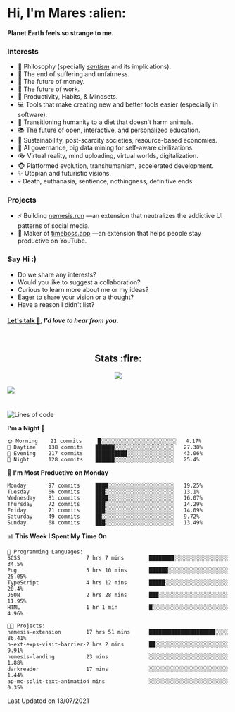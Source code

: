 <h1>Hi, I'm Mares :alien:</h1>

#### Planet Earth feels so strange to me.

### **Interests**

- 🌊 Philosophy (specially [_sentism_][sentismmedium] and its implications).
- 🎯 The end of suffering and unfairness.
- 💸 The future of money.
- 💼 The future of work.
- 🧠 Productivity, Habits, & Mindsets.
- 💻 Tools that make creating new and better tools easier (especially in software).
- 🥗 Transitioning humanity to a diet that doesn't harm animals.
- 📚 The future of open, interactive, and personalized education.
- 🌱 Sustainability, post-scarcity societies, resource-based economies.
- 🤖 AI governance, big data mining for self-aware civilizations.
- 👓 Virtual reality, mind uploading, virtual worlds, digitalization.
- 🐵 Platformed evolution, transhumanism, accelerated development.
- ✨ Utopian and futuristic visions.
- 💀 Death, euthanasia, sentience, nothingness, definitive ends.


### **Projects**

- ⚡ Building [nemesis.run](https://nemesis.run) —an extension that neutralizes the addictive UI patterns of social media.
- 💎 Maker of [timeboss.app](https://timeboss.app) —an extension that helps people stay productive on YouTube.


### **Say Hi :)**

- Do we share any interests?
- Would you like to suggest a collaboration?
- Curious to learn more about me or my ideas?
- Eager to share your vision or a thought?
- Have a reason I didn't list?

#### [Let's talk :wave:.](mailto:mareszhar@gmail.com) _I'd love to hear from you_.

[sentismmedium]: https://medium.com/@mareszhar/born-a-prisoner-a-reflection-about-life-its-struggles-and-a-plan-to-escape-d8566ce9b026

<br>

<h2 align="center">Stats :fire:</h2>

<div align="center">
  <img src="https://github-readme-streak-stats.herokuapp.com?user=mareszhar&theme=black-ice&hide_border=true&stroke=FFFFFF15&ring=DF8FFE&fire=DF8FFE&currStreakLabel=DF8FFE&background=1A232A&currStreakNum=86FFAB&dates=B1AAB3FF">
</div>

<br>

<img src="https://activity-graph.herokuapp.com/graph?username=mareszhar&theme=nord&bg_color=00000000&color=979797&line=DF8FFE&point=00000000&area=true&hide_border=true">

<br>

<h1></h1>

<!--START_SECTION:waka-->
![Lines of code](https://img.shields.io/badge/From%20Hello%20World%20I%27ve%20Written-106443%20lines%20of%20code-blue)

**I'm a Night 🦉** 

```text
🌞 Morning    21 commits     █░░░░░░░░░░░░░░░░░░░░░░░░   4.17% 
🌆 Daytime    138 commits    ██████░░░░░░░░░░░░░░░░░░░   27.38% 
🌃 Evening    217 commits    ██████████░░░░░░░░░░░░░░░   43.06% 
🌙 Night      128 commits    ██████░░░░░░░░░░░░░░░░░░░   25.4%

```
📅 **I'm Most Productive on Monday** 

```text
Monday       97 commits     ████░░░░░░░░░░░░░░░░░░░░░   19.25% 
Tuesday      66 commits     ███░░░░░░░░░░░░░░░░░░░░░░   13.1% 
Wednesday    81 commits     ████░░░░░░░░░░░░░░░░░░░░░   16.07% 
Thursday     72 commits     ███░░░░░░░░░░░░░░░░░░░░░░   14.29% 
Friday       71 commits     ███░░░░░░░░░░░░░░░░░░░░░░   14.09% 
Saturday     49 commits     ██░░░░░░░░░░░░░░░░░░░░░░░   9.72% 
Sunday       68 commits     ███░░░░░░░░░░░░░░░░░░░░░░   13.49%

```


📊 **This Week I Spent My Time On** 

```text
💬 Programming Languages: 
SCSS                     7 hrs 7 mins        ████████░░░░░░░░░░░░░░░░░   34.5% 
Pug                      5 hrs 10 mins       ██████░░░░░░░░░░░░░░░░░░░   25.05% 
TypeScript               4 hrs 12 mins       █████░░░░░░░░░░░░░░░░░░░░   20.4% 
JSON                     2 hrs 28 mins       ███░░░░░░░░░░░░░░░░░░░░░░   11.95% 
HTML                     1 hr 1 min          █░░░░░░░░░░░░░░░░░░░░░░░░   4.96%

🐱‍💻 Projects: 
nemesis-extension        17 hrs 51 mins      █████████████████████░░░░   86.41% 
n-ext-exps-visit-barrier-2 hrs 2 mins        ██░░░░░░░░░░░░░░░░░░░░░░░   9.91% 
nemesis-landing          23 mins             ░░░░░░░░░░░░░░░░░░░░░░░░░   1.88% 
darkreader               17 mins             ░░░░░░░░░░░░░░░░░░░░░░░░░   1.44% 
ap-mc-split-text-animatio4 mins              ░░░░░░░░░░░░░░░░░░░░░░░░░   0.35%

```


 Last Updated on 13/07/2021
<!--END_SECTION:waka-->

